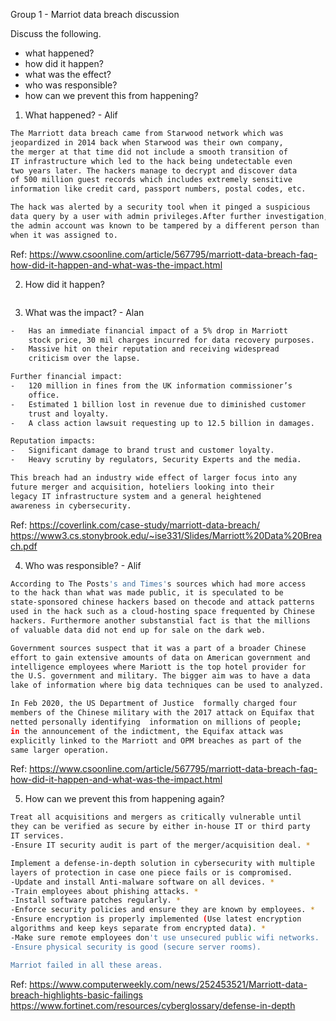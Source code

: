 Group 1 - Marriot data breach discussion

Discuss the following.
- what happened?
- how did it happen?
- what was the effect?
- who was responsible?
- how can we prevent this from happening?

1. What happened? - Alif
```sh
The Marriott data breach came from Starwood network which was
jeopardized in 2014 back when Starwood was their own company,
the merger at that time did not include a smooth transition of
IT infrastructure which led to the hack being undetectable even
two years later. The hackers manage to decrypt and discover data
of 500 million guest records which includes extremely sensitive
information like credit card, passport numbers, postal codes, etc.

The hack was alerted by a security tool when it pinged a suspicious
data query by a user with admin privileges.After further investigation,
the admin account was known to be tampered by a different person than
when it was assigned to. 
```
Ref: https://www.csoonline.com/article/567795/marriott-data-breach-faq-how-did-it-happen-and-what-was-the-impact.html


2. How did it happen?
```sh

```


3. What was the impact? - Alan
```sh
-   Has an immediate financial impact of a 5% drop in Marriott
    stock price, 30 mil charges incurred for data recovery purposes.
-   Massive hit on their reputation and receiving widespread
    criticism over the lapse.

Further financial impact:
-   120 million in fines from the UK information commissioner’s
    office.
-   Estimated 1 billion lost in revenue due to diminished customer
    trust and loyalty.
-   A class action lawsuit requesting up to 12.5 billion in damages.

Reputation impacts:
-   Significant damage to brand trust and customer loyalty.
-   Heavy scrutiny by regulators, Security Experts and the media.

This breach had an industry wide effect of larger focus into any
future merger and acquisition, hoteliers looking into their
legacy IT infrastructure system and a general heightened
awareness in cybersecurity.
```
Ref: https://coverlink.com/case-study/marriott-data-breach/
https://www3.cs.stonybrook.edu/~ise331/Slides/Marriott%20Data%20Breach.pdf


4. Who was responsible? - Alif
```sh
According to The Posts's and Times's sources which had more access
to the hack than what was made public, it is speculated to be
state-sponsored chinese hackers based on thecode and attack patterns
used in the hack such as a cloud-hosting space frequented by Chinese
hackers. Furthermore another substanstial fact is that the millions
of valuable data did not end up for sale on the dark web. 

Government sources suspect that it was a part of a broader Chinese
effort to gain extensive amounts of data on American government and
intelligence employees where Mariott is the top hotel provider for
the U.S. government and military. The bigger aim was to have a data
lake of information where big data techniques can be used to analyzed.

In Feb 2020, the US Department of Justice  formally charged four
members of the Chinese military with the 2017 attack on Equifax that
netted personally identifying  information on millions of people;
in the announcement of the indictment, the Equifax attack was
explicitly linked to the Marriott and OPM breaches as part of the
same larger operation.
```
Ref: https://www.csoonline.com/article/567795/marriott-data-breach-faq-how-did-it-happen-and-what-was-the-impact.html


5. How can we prevent this from happening again?
```sh
Treat all acquisitions and mergers as critically vulnerable until
they can be verified as secure by either in-house IT or third party
IT services.
-Ensure IT security audit is part of the merger/acquisition deal. *

Implement a defense-in-depth solution in cybersecurity with multiple
layers of protection in case one piece fails or is compromised.
-Update and install Anti-malware software on all devices. *
-Train employees about phishing attacks. *
-Install software patches regularly. *
-Enforce security policies and ensure they are known by employees. *
-Ensure encryption is properly implemented (Use latest encryption
algorithms and keep keys separate from encrypted data). *
-Make sure remote employees don't use unsecured public wifi networks.
-Ensure physical security is good (secure server rooms).

Marriot failed in all these areas.
```
Ref: https://www.computerweekly.com/news/252453521/Marriott-data-breach-highlights-basic-failings
https://www.fortinet.com/resources/cyberglossary/defense-in-depth










